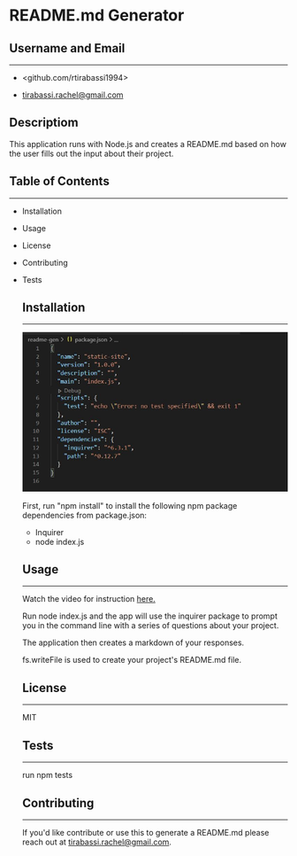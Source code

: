 
  
  # README.md Generator
  
  ## Username and Email
  ***
  - <github.com/rtirabassi1994><br>

  - <tirabassi.rachel@gmail.com>
  
  ## Descriptiom
  This application runs with Node.js and creates a README.md based on how the user fills out the input about their project.

## Table of Contents
***
- Installation
- Usage
- License
- Contributing
- Tests
  

  ## Installation
  ***
  
  ![package.json example](/packagejson.JPG "Installation Example")<br>
  
  First, run "npm install" to install the following npm package dependencies from package.json: <br>

  - Inquirer <br>
  - node index.js
  
  ## Usage
  ***
  Watch the video for instruction [here.](https://drive.google.com/file/d/1XADh0DLbJx28ajI5I17AutiP5sABIUg8/view)<br>

  Run node index.js and the app will use the inquirer package to prompt you in the command line with a series of questions about your project.<br>

  The application then creates a markdown of your responses. <br>

  fs.writeFile is used to create your project's README.md file.

  ## License
  ***
  MIT
  
  ## Tests
  ***
  run npm tests

  ## Contributing
  ***
  If you'd like contribute or use this to generate a README.md please reach out at tirabassi.rachel@gmail.com.

  

